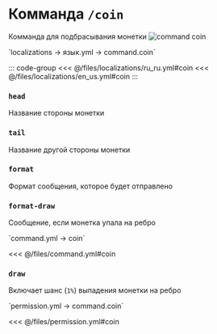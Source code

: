 # Комманда `/coin`

Комманда для подбрасывания монетки
![command coin](/commandcoin.png)

[//]: # (localization)
<!--@include: @/parts/words.md#localization--> 
<!--@include: @/parts/words.md#path--> `localizations → язык.yml → command.coin`

<!--@include: @/parts/words.md#default--> 

::: code-group
<<< @/files/localizations/ru_ru.yml#coin
<<< @/files/localizations/en_us.yml#coin
:::

### `head`

Название стороны монетки

### `tail`

Название другой стороны монетки

### `format`

Формат сообщения, которое будет отправлено

### `format-draw`

Сообщение, если монетка упала на ребро

[//]: # (command.yml)
<!--@include: @/parts/words.md#setting-->
<!--@include: @/parts/words.md#path--> `command.yml → coin`

<!--@include: @/parts/words.md#default-->
<<< @/files/command.yml#coin

<!--@include: @/parts/enable.md-->

### `draw`

Включает шанс (`1%`) выпадения монетки на ребро

<!--@include: @/parts/range.md-->
<!--@include: @/parts/aliases.md-->
<!--@include: @/parts/destination.md-->
<!--@include: @/parts/cooldown.md-->
<!--@include: @/parts/sound.md-->

[//]: # (permission.yml)
<!--@include: @/parts/words.md#permission-->
<!--@include: @/parts/words.md#path--> `permission.yml → command.coin`

<!--@include: @/parts/words.md#default-->
<<< @/files/permission.yml#coin

<!--@include: @/parts/permission/permissionTier3.md-->
<!--@include: @/parts/permission/cooldown.md-->
<!--@include: @/parts/permission/sound.md-->
